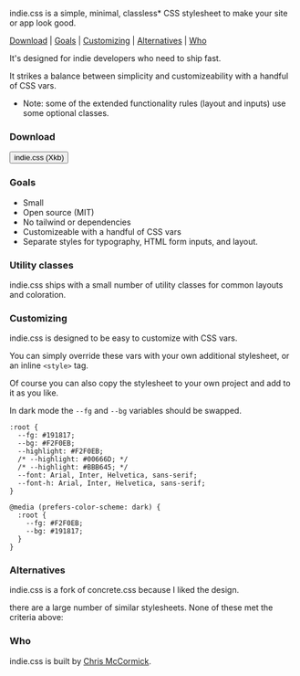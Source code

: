 indie.css is a simple, minimal, classless* CSS stylesheet to make your site or app look good.

[Download](#download) | [Goals](#goals) | [Customizing](#customizing) | [Alternatives](#alternatives) | [Who](#who)

It's designed for indie developers who need to ship fast.

It strikes a balance between simplicity and customizeability with a handful of CSS vars.

* Note: some of the extended functionality rules (layout and inputs) use some optional classes.

### Download

<a href="indie.css"><button>indie.css (Xkb)</button></a>

### Goals

- Small
- Open source (MIT)
- No tailwind or dependencies
- Customizeable with a handful of CSS vars
- Separate styles for typography, HTML form inputs, and layout.

### Utility classes

indie.css ships with a small number of utility classes for common layouts and coloration.

### Customizing

indie.css is designed to be easy to customize with CSS vars.

You can simply override these vars with your own additional stylesheet, or an inline `<style>` tag.

Of course you can also copy the stylesheet to your own project and add to it as you like.

In dark mode the `--fg` and `--bg` variables should be swapped.

```
:root {
  --fg: #191817;
  --bg: #F2F0EB;
  --highlight: #F2F0EB;
  /* --highlight: #00666D; */
  /* --highlight: #BBB645; */
  --font: Arial, Inter, Helvetica, sans-serif;
  --font-h: Arial, Inter, Helvetica, sans-serif;
}

@media (prefers-color-scheme: dark) {
  :root {
    --fg: #F2F0EB;
    --bg: #191817;
  }
}
```

### Alternatives

indie.css is a fork of concrete.css because I liked the design.

there are a large number of similar stylesheets. None of these met the criteria above:

### Who

indie.css is built by [Chris McCormick](https://mccormick.cx).
